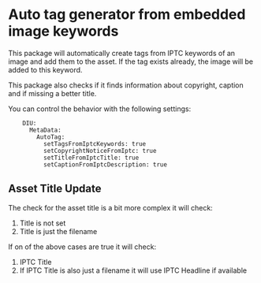 # Auto tag generator from embedded image keywords
This package will automatically create tags from IPTC keywords of an image and add them to the asset.
If the tag exists already, the image will be added to this keyword.

This package also checks if it finds information about copyright, caption and if missing a better title.

You can control the behavior with the following settings:

```
    DIU:
      MetaData:
        AutoTag:
          setTagsFromIptcKeywords: true
          setCopyrightNoticeFromIptc: true
          setTitleFromIptcTitle: true
          setCaptionFromIptcDescription: true
```

## Asset Title Update
The check for the asset title is a bit more complex it will check:
1) Title is not set
2) Title is just the filename

If on of the above cases are true it will check:
1) IPTC Title
2) If IPTC Title is also just a filename it will use IPTC Headline if available
